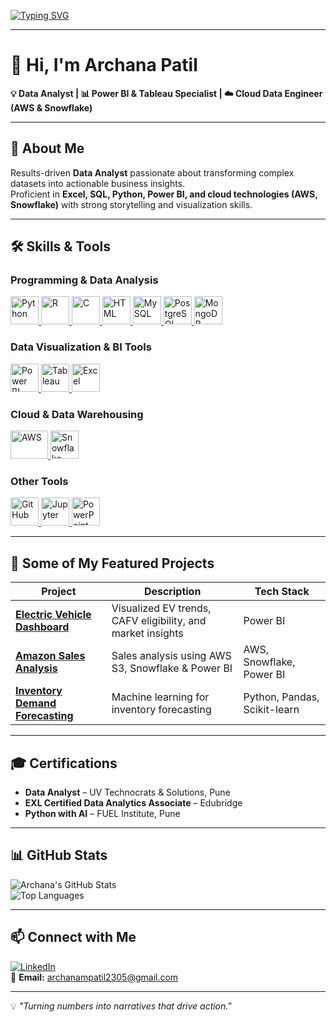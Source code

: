 <!-- Typing Animation -->
[![Typing SVG](https://readme-typing-svg.herokuapp.com?color=F7B93E&size=28&center=true&vCenter=true&width=800&lines=Hi%2C+I'm+Archana+Patil+👋;Data+Analyst+📊;Power+BI+%26+Tableau+Specialist+📈;Python+Developer+🐍;Cloud+Data+Engineer+%28AWS+%26+Snowflake%29+☁️;Turning+Data+into+Actionable+Insights+💡)](https://git.io/typing-svg)

---

# 👋 Hi, I'm Archana Patil  
**💡 Data Analyst | 📊 Power BI & Tableau Specialist | ☁️ Cloud Data Engineer (AWS & Snowflake)**  

---

## 🚀 About Me
Results-driven **Data Analyst** passionate about transforming complex datasets into actionable business insights.  
Proficient in **Excel, SQL, Python, Power BI, and cloud technologies (AWS, Snowflake)** with strong storytelling and visualization skills.  

---

## 🛠 Skills & Tools  

### **Programming & Data Analysis**
<p align="left">
  <a href="https://www.python.org/" target="_blank">
    <img src="https://cdn.jsdelivr.net/gh/devicons/devicon/icons/python/python-original.svg" width="45" height="45" alt="Python" />
  </a>
  <a href="https://www.r-project.org/" target="_blank">
    <img src="https://cdn.jsdelivr.net/gh/devicons/devicon/icons/r/r-original.svg" width="45" height="45" alt="R" />
  </a>
  <a href="https://www.cprogramming.com/" target="_blank">
    <img src="https://cdn.jsdelivr.net/gh/devicons/devicon/icons/c/c-original.svg" width="45" height="45" alt="C" />
  </a>
  <a href="https://developer.mozilla.org/en-US/docs/Web/HTML" target="_blank">
    <img src="https://cdn.jsdelivr.net/gh/devicons/devicon/icons/html5/html5-original.svg" width="45" height="45" alt="HTML" />
  </a>
  <a href="https://www.mysql.com/" target="_blank">
    <img src="https://cdn.jsdelivr.net/gh/devicons/devicon/icons/mysql/mysql-original.svg" width="45" height="45" alt="MySQL" />
  </a>
  <a href="https://www.postgresql.org/" target="_blank">
    <img src="https://cdn.jsdelivr.net/gh/devicons/devicon/icons/postgresql/postgresql-original.svg" width="45" height="45" alt="PostgreSQL" />
  </a>
  <a href="https://www.mongodb.com/" target="_blank">
    <img src="https://cdn.jsdelivr.net/gh/devicons/devicon/icons/mongodb/mongodb-original.svg" width="45" height="45" alt="MongoDB" />
  </a>
</p>

### **Data Visualization & BI Tools**
<p align="left">
  <a href="https://powerbi.microsoft.com/" target="_blank">
    <img src="https://upload.wikimedia.org/wikipedia/commons/c/cf/New_Power_BI_Logo.svg" width="45" height="45" alt="Power BI" />
  </a>
  <a href="https://www.tableau.com/" target="_blank">
    <img src="https://cdn.worldvectorlogo.com/logos/tableau-software.svg" width="45" height="45" alt="Tableau" />
  </a>
  <a href="https://www.microsoft.com/en/microsoft-365/excel" target="_blank">
    <img src="https://upload.wikimedia.org/wikipedia/commons/7/73/Microsoft_Excel_2013-2019_logo.svg" width="45" height="45" alt="Excel" />
  </a>
</p>

### **Cloud & Data Warehousing**
<p align="left">
  <a href="https://aws.amazon.com/" target="_blank">
    <img src="https://upload.wikimedia.org/wikipedia/commons/9/93/Amazon_Web_Services_Logo.svg" width="60" height="45" alt="AWS" />
  </a>
  <a href="https://www.snowflake.com/" target="_blank">
    <img src="https://raw.githubusercontent.com/valohai/ml-logos/master/snowflake.svg" width="45" height="45" alt="Snowflake" />
  </a>
</p>



### **Other Tools**
<p align="left">
  <a href="https://github.com/" target="_blank">
    <img src="https://cdn.jsdelivr.net/gh/devicons/devicon/icons/github/github-original.svg" width="45" height="45" alt="GitHub" />
  </a>
  <a href="https://jupyter.org/" target="_blank">
    <img src="https://cdn.jsdelivr.net/gh/devicons/devicon/icons/jupyter/jupyter-original.svg" width="45" height="45" alt="Jupyter" />
  </a>
  <a href="https://www.microsoft.com/en/microsoft-365/powerpoint" target="_blank">
    <img src="https://upload.wikimedia.org/wikipedia/commons/0/0d/Microsoft_Office_PowerPoint_%282019–present%29.svg" width="45" height="45" alt="PowerPoint" />
  </a>
</p>



---

## 📌 Some of My Featured Projects
| Project | Description | Tech Stack |
|--------|-------------|------------|
| **[Electric Vehicle Dashboard](https://github.com/Patilarchana123/Electric-Vehicle-Dashboard)** | Visualized EV trends, CAFV eligibility, and market insights | Power BI |
| **[Amazon Sales Analysis](https://github.com/Patilarchana123/Amazon-Sales-Analysis)** | Sales analysis using AWS S3, Snowflake & Power BI | AWS, Snowflake, Power BI |
| **[Inventory Demand Forecasting](https://github.com/Patilarchana123/Archana_patil_project)** | Machine learning for inventory forecasting | Python, Pandas, Scikit-learn |

---

## 🎓 Certifications
- **Data Analyst** – UV Technocrats & Solutions, Pune  
- **EXL Certified Data Analytics Associate** – Edubridge  
- **Python with AI** – FUEL Institute, Pune  

---

## 📊 GitHub Stats
![Archana's GitHub Stats](https://github-readme-stats.vercel.app/api?username=Patilarchana123&show_icons=true&theme=radical)  
![Top Languages](https://github-readme-stats.vercel.app/api/top-langs/?username=Patilarchana123&layout=compact&theme=radical)

---

## 📫 Connect with Me
[![LinkedIn](https://img.shields.io/badge/LinkedIn-Archana_Patil-blue?style=flat-square&logo=linkedin)](https://www.linkedin.com/in/archana-patil-92837a23a)  
📧 **Email:** archanampatil2305@gmail.com

---

💡 *"Turning numbers into narratives that drive action."*
